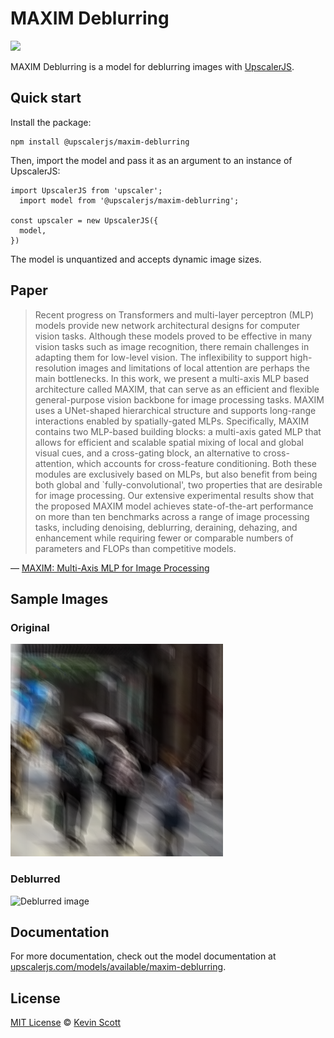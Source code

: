 # MAXIM Deblurring

[![](https://data.jsdelivr.com/v1/package/npm/@upscalerjs/maxim-deblurring/badge)](https://www.jsdelivr.com/package/npm/@upscalerjs/maxim-deblurring)

MAXIM Deblurring is a model for deblurring images with [UpscalerJS](https://upscalerjs.com).

## Quick start

Install the package:

```
npm install @upscalerjs/maxim-deblurring
```

Then, import the model and pass it as an argument to an instance of UpscalerJS:

```
import UpscalerJS from 'upscaler';
  import model from '@upscalerjs/maxim-deblurring';

const upscaler = new UpscalerJS({
  model,
})
```

The model is unquantized and accepts dynamic image sizes.

## Paper

> Recent progress on Transformers and multi-layer perceptron (MLP) models provide new network architectural designs for computer vision tasks. Although these models proved to be effective in many vision tasks such as image recognition, there remain challenges in adapting them for low-level vision. The inflexibility to support high-resolution images and limitations of local attention are perhaps the main bottlenecks. In this work, we present a multi-axis MLP based architecture called MAXIM, that can serve as an efficient and flexible general-purpose vision backbone for image processing tasks. MAXIM uses a UNet-shaped hierarchical structure and supports long-range interactions enabled by spatially-gated MLPs. Specifically, MAXIM contains two MLP-based building blocks: a multi-axis gated MLP that allows for efficient and scalable spatial mixing of local and global visual cues, and a cross-gating block, an alternative to cross-attention, which accounts for cross-feature conditioning. Both these modules are exclusively based on MLPs, but also benefit from being both global and `fully-convolutional', two properties that are desirable for image processing. Our extensive experimental results show that the proposed MAXIM model achieves state-of-the-art performance on more than ten benchmarks across a range of image processing tasks, including denoising, deblurring, deraining, dehazing, and enhancement while requiring fewer or comparable numbers of parameters and FLOPs than competitive models.

&mdash; [MAXIM: Multi-Axis MLP for Image Processing](https://arxiv.org/abs/2201.02973)

## Sample Images

### Original
![Original image](https://github.com/thekevinscott/UpscalerJS/blob/main/models/maxim-deblurring/assets/fixture.png?raw=true)

### Deblurred
![Deblurred image](https://github.com/thekevinscott/UpscalerJS/blob/main/models/maxim-deblurring/assets/samples/large/result.png?raw=true)

## Documentation

For more documentation, check out the model documentation at [upscalerjs.com/models/available/maxim-deblurring](https://upscalerjs.com/models/available/maxim-deblurring).

## License

[MIT License](https://oss.ninja/mit/developit/) © [Kevin Scott](https://thekevinscott.com)

